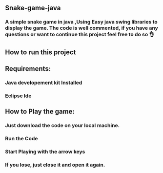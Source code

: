## Snake-game-java

### A simple snake game in java ,Using Easy java swing libraries to display the game. The code is well commented, if you have any questions or want to continue this project feel free to do so 👌

## How to run this project

## Requirements:
 ### Java developement kit Installed
 ### Eclipse Ide
## How to Play the game:
 ### Just download the code on your local machine.
 ### Run the Code
 ### Start Playing with the arrow keys
 ### If you lose, just close it and open it again.
 
